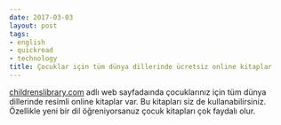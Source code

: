 ```yaml
---
date: 2017-03-03
layout: post
tags:
- english
- quickread
- technology
title: Çocuklar için tüm dünya dillerinde ücretsiz online kitaplar
---
```


[childrenslibrary.com](http://www.childrenslibrary.org/icdl/AdvancedSearchCategory?selIds=12&viewIds=3&rnum=1&text=&lang=English&location=everywhere&match=all&ilangcode=en&ilang=English&view=cover&sort=title&pgct=36) adlı web sayfadaında çocuklarınız için tüm dünya dillerinde resimli online kitaplar var. Bu kitapları siz de kullanabilirsiniz. Özellikle yeni bir dil öğreniyorsanuz çocuk kitapları çok faydalı olur.
